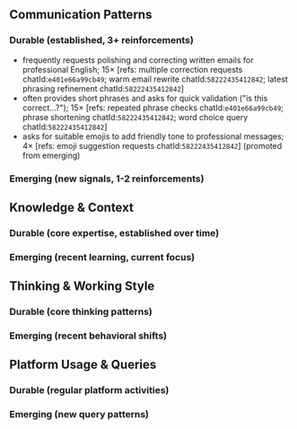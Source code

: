 ## Communication Patterns
### Durable (established, 3+ reinforcements)
- frequently requests polishing and correcting written emails for professional English; 15× [refs: multiple correction requests chatId:`e401e66a99cb49`; warm email rewrite chatId:`58222435412842`; latest phrasing refinement chatId:`58222435412842`]
- often provides short phrases and asks for quick validation ("is this correct...?"); 15× [refs: repeated phrase checks chatId:`e401e66a99cb49`; phrase shortening chatId:`58222435412842`; word choice query chatId:`58222435412842`]
- asks for suitable emojis to add friendly tone to professional messages; 4× [refs: emoji suggestion requests chatId:`58222435412842`] (promoted from emerging)

### Emerging (new signals, 1-2 reinforcements)

## Knowledge & Context
### Durable (core expertise, established over time)

### Emerging (recent learning, current focus)

## Thinking & Working Style
### Durable (core thinking patterns)

### Emerging (recent behavioral shifts)

## Platform Usage & Queries
### Durable (regular platform activities)

### Emerging (new query patterns)
